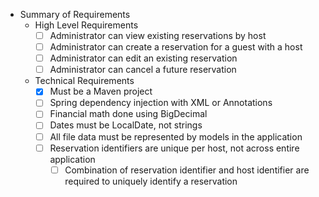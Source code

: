 * Summary of Requirements
    * High Level Requirements
        * [ ] Administrator can view existing reservations by host
        * [ ] Administrator can create a reservation for a guest with a host
        * [ ] Administrator can edit an existing reservation
        * [ ] Administrator can cancel a future reservation
    * Technical Requirements
        * [x] Must be a Maven project
        * [ ] Spring dependency injection with XML or Annotations
        * [ ] Financial math done using BigDecimal
        * [ ] Dates must be LocalDate, not strings
        * [ ] All file data must be represented by models in the application
        * [ ] Reservation identifiers are unique per host, not across entire application
            * [ ] Combination of reservation identifier and host identifier are required to uniquely identify a reservation
